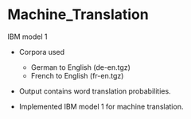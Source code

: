# Machine_Translation
 IBM model 1

 - Corpora used
    - German to English (de-en.tgz)
    - French to English (fr-en.tgz)

- Output contains word translation probabilities.
- Implemented IBM model 1 for machine translation.
